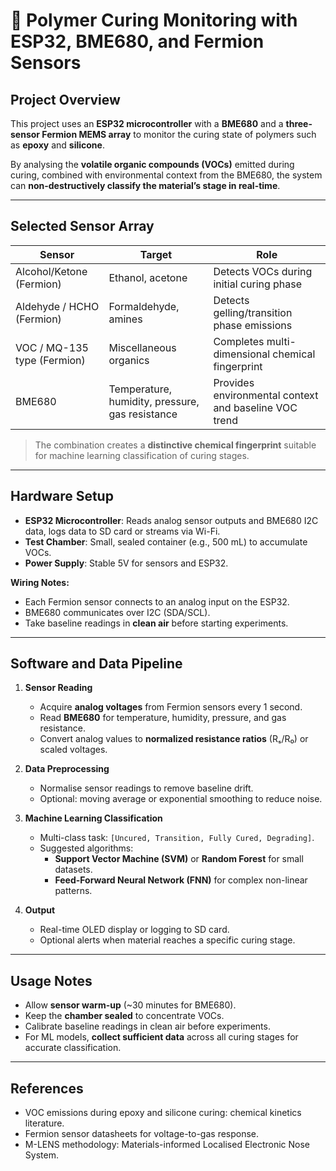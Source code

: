# 🧪 Polymer Curing Monitoring with ESP32, BME680, and Fermion Sensors

## Project Overview
This project uses an **ESP32 microcontroller** with a **BME680** and a **three-sensor Fermion MEMS array** to monitor the curing state of polymers such as **epoxy** and **silicone**.  

By analysing the **volatile organic compounds (VOCs)** emitted during curing, combined with environmental context from the BME680, the system can **non-destructively classify the material’s stage in real-time**.

---

## Selected Sensor Array

| Sensor | Target | Role |
|--------|--------|------|
| Alcohol/Ketone (Fermion) | Ethanol, acetone | Detects VOCs during initial curing phase |
| Aldehyde / HCHO (Fermion) | Formaldehyde, amines | Detects gelling/transition phase emissions |
| VOC / MQ-135 type (Fermion) | Miscellaneous organics | Completes multi-dimensional chemical fingerprint |
| BME680 | Temperature, humidity, pressure, gas resistance | Provides environmental context and baseline VOC trend |

> The combination creates a **distinctive chemical fingerprint** suitable for machine learning classification of curing stages.

---

## Hardware Setup
- **ESP32 Microcontroller**: Reads analog sensor outputs and BME680 I2C data, logs data to SD card or streams via Wi-Fi.  
- **Test Chamber**: Small, sealed container (e.g., 500 mL) to accumulate VOCs.  
- **Power Supply**: Stable 5V for sensors and ESP32.  

**Wiring Notes:**
- Each Fermion sensor connects to an analog input on the ESP32.  
- BME680 communicates over I2C (SDA/SCL).  
- Take baseline readings in **clean air** before starting experiments.

---

## Software and Data Pipeline

1. **Sensor Reading**
   - Acquire **analog voltages** from Fermion sensors every 1 second.  
   - Read **BME680** for temperature, humidity, pressure, and gas resistance.  
   - Convert analog values to **normalized resistance ratios** (Rₛ/R₀) or scaled voltages.

2. **Data Preprocessing**
   - Normalise sensor readings to remove baseline drift.  
   - Optional: moving average or exponential smoothing to reduce noise.

3. **Machine Learning Classification**
   - Multi-class task: `[Uncured, Transition, Fully Cured, Degrading]`.  
   - Suggested algorithms:
     - **Support Vector Machine (SVM)** or **Random Forest** for small datasets.  
     - **Feed-Forward Neural Network (FNN)** for complex non-linear patterns.  

4. **Output**
   - Real-time OLED display or logging to SD card.  
   - Optional alerts when material reaches a specific curing stage.

---

## Usage Notes
- Allow **sensor warm-up** (~30 minutes for BME680).  
- Keep the **chamber sealed** to concentrate VOCs.  
- Calibrate baseline readings in clean air before experiments.  
- For ML models, **collect sufficient data** across all curing stages for accurate classification.

---

## References
- VOC emissions during epoxy and silicone curing: chemical kinetics literature.  
- Fermion sensor datasheets for voltage-to-gas response.  
- M-LENS methodology: Materials-informed Localised Electronic Nose System.




